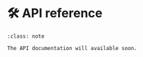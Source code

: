 # 🛠 API reference

```{admonition} Please Note
:class: note

The API documentation will available soon.
```
